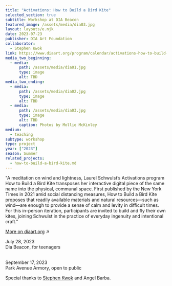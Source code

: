 ```yaml
---
title: "Activations: How to Build a Bird Kite"
selected_section: true
subtitle: Workshop at DIA Beacon
featured_image: /assets/media/dia03.jpg
layout: layouts/e.njk
date: 2023-07-23
publisher: DIA Art Foundation
collaborator:
  - Stephen Kwok
link: https://www.diaart.org/program/calendar/activations-how-to-build-a-bird-kite-learning-program-09172023
media_two_beginning:
  - media:
      path: /assets/media/dia01.jpg
      type: image
      alt: TBD
media_two_ending:
  - media:
      path: /assets/media/dia02.jpg
      type: image
      alt: TBD
  - media:
      path: /assets/media/dia03.jpg
      type: image
      alt: TBD
      caption: Photos by Mollie McKinley
medium:
  - teaching
subtype: workshop
type: project
year: ["2023"]
season: Summer
related_projects:
  - how-to-build-a-bird-kite.md
---
```


"A meditation on wind and lightness, Laurel Schwulst’s Activations program How to Build a Bird Kite transposes her interactive digital piece of the same name into the physical, communal space. First published by the New York Times in 2021 amid social distancing measures, How to Build a Bird Kite proposes that readily available materials and natural resources—such as wind—are enough to provide a sense of calm and levity in difficult times. For this in-person iteration, participants are invited to build and fly their own kites, joining Schwulst in the practice of everyday ingenuity and intentional craft."

<a href="https://www.diaart.org/program/calendar/activations-how-to-build-a-bird-kite-learning-program-09172023" target="_blank">More on diaart.org</a> ↗

<div class="small-text">
July 28, 2023<br>
Dia Beacon, for teenagers<br><br>

September 17, 2023<br>
Park Avenue Armory, open to public

Special thanks to <a href="/with/stephen-kwok" class="collaborator">Stephen Kwok</a> and Angel Barba.

</div>
